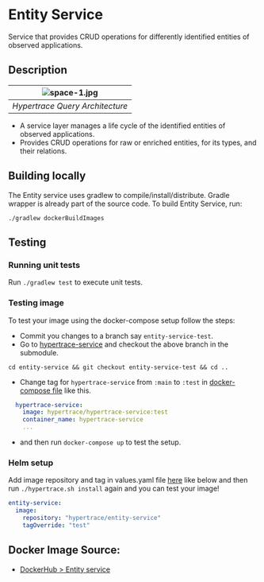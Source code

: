 # Entity Service

Service that provides CRUD operations for differently identified entities of observed applications.

## Description

| ![space-1.jpg](https://hypertrace-docs.s3.amazonaws.com/arch/ht-query.png) | 
|:--:| 
| *Hypertrace Query Architecture* |

- A service layer manages a life cycle of the identified entities of observed applications.
- Provides CRUD operations for raw or enriched entities, for its types, and their relations.

## Building locally
The Entity service uses gradlew to compile/install/distribute. Gradle wrapper is already part of the source code. To build Entity Service, run:

```
./gradlew dockerBuildImages
```
## Testing

### Running unit tests
Run `./gradlew test` to execute unit tests. 


### Testing image
To test your image using the docker-compose setup follow the steps:

- Commit you changes to a branch say `entity-service-test`.
- Go to [hypertrace-service](https://github.com/hypertrace/hypertrace-service) and checkout the above branch in the submodule.
```
cd entity-service && git checkout entity-service-test && cd ..
```
- Change tag for `hypertrace-service` from `:main` to `:test` in [docker-compose file](https://github.com/hypertrace/hypertrace/blob/main/docker/docker-compose.yml) like this.

```yaml
  hypertrace-service:
    image: hypertrace/hypertrace-service:test
    container_name: hypertrace-service
    ...
```
- and then run `docker-compose up` to test the setup.


### Helm setup
Add image repository and tag in values.yaml file [here](https://github.com/hypertrace/hypertrace/blob/main/kubernetes/platform-services/values.yaml) like below and then run `./hypertrace.sh install` again and you can test your image!

```yaml
entity-service:
  image:
    repository: "hypertrace/entity-service"
    tagOverride: "test"
 ```

## Docker Image Source:
- [DockerHub > Entity service](https://hub.docker.com/r/hypertrace/entity-service)

